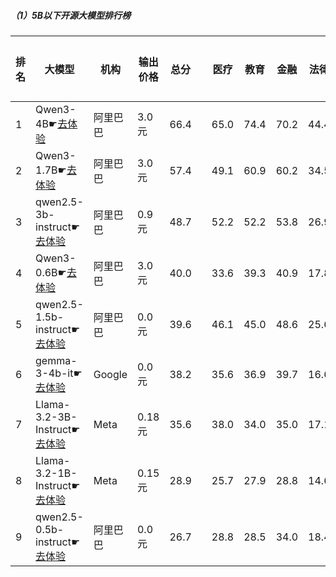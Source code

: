##### （1）5B以下开源大模型排行榜
|排名|大模型|机构|输出价格|总分| |医疗|教育|金融|法律|行政公务|心理健康|推理与数学计算|语言与指令遵从|
|---|-----|---|-------|---|-|----|---|---|---|------|-------|-----------|------------|
|1|Qwen3-4B☛[去体验](https://nonelinear.com/static/modelcompare.html?type=open-source)|阿里巴巴|3.0元|66.4| |        65.0|74.4|70.2|44.4|        60.0|65.2|        73.8|78.1|
|2|Qwen3-1.7B☛[去体验](https://nonelinear.com/static/modelcompare.html?type=open-source)|阿里巴巴|3.0元|57.4| |        49.1|60.9|60.2|34.5|        50.0|63.2|        68.5|73.0|
|3|qwen2.5-3b-instruct☛[去体验](https://nonelinear.com/static/modelcompare.html?type=open-source)|阿里巴巴|0.9元|48.7| |        52.2|52.2|53.8|26.9|        42.5|59.5|        39.6|62.8|
|4|Qwen3-0.6B☛[去体验](https://nonelinear.com/static/modelcompare.html?type=open-source)|阿里巴巴|3.0元|40.0| |        33.6|39.3|40.9|17.8|        46.7|22.3|        52.5|66.8|
|5|qwen2.5-1.5b-instruct☛[去体验](https://nonelinear.com/static/modelcompare.html?type=open-source)|阿里巴巴|0.0元|39.6| |        46.1|45.0|48.6|25.6|        34.3|44.0|        24.7|48.5|
|6|gemma-3-4b-it☛[去体验](https://nonelinear.com/static/modelcompare.html?type=open-source)|Google|0.0元|38.2| |        35.6|36.9|39.7|16.6|        42.0|30.8|        49.2|54.5|
|7|Llama-3.2-3B-Instruct☛[去体验](https://nonelinear.com/static/modelcompare.html?type=open-source)|Meta|0.18元|35.6| |        38.0|34.0|35.0|17.1|        34.3|25.9|        39.7|60.6|
|8|Llama-3.2-1B-Instruct☛[去体验](https://nonelinear.com/static/modelcompare.html?type=open-source)|Meta|0.15元|28.9| |        25.7|27.9|28.8|14.6|        30.9|19.8|        33.1|50.8|
|9|qwen2.5-0.5b-instruct☛[去体验](https://nonelinear.com/static/modelcompare.html?type=open-source)|阿里巴巴|0.0元|26.7| |        28.8|28.5|34.0|18.4|        21.5|19.5|        25.4|37.5|
    
